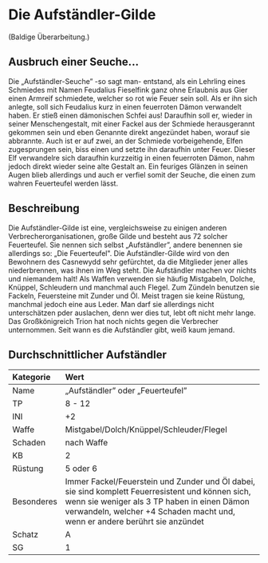 # Die Aufständler-Gilde

(Baldige Überarbeitung.)

## Ausbruch einer Seuche...

Die „Aufständler-Seuche” -so sagt man- entstand, als ein Lehrling eines Schmiedes mit Namen Feudalius Fieselfink ganz ohne Erlaubnis aus Gier einen Armreif schmiedete, welcher so rot wie Feuer sein soll. Als er ihn sich anlegte, soll sich Feudalius kurz in einen feuerroten Dämon verwandelt haben. Er stieß einen dämonischen Schfei aus! Daraufhin soll er, wieder in seiner Menschengestalt, mit einer Fackel aus der Schmiede herausgerannt gekommen sein und eben Genannte direkt angezündet haben, worauf sie abbrannte. Auch ist er auf zwei, an der Schmiede vorbeigehende, Elfen zugesprungen sein, biss einen und setzte ihn daraufhin unter Feuer. Dieser Elf verwandelre sich daraufhin kurzzeitig in einen feuerroten Dämon, nahm jedoch direkt wieder seine alte Gestalt an. Ein feuriges Glänzen in seinen Augen blieb allerdings und auch er verfiel somit der Seuche, die einen zum wahren Feuerteufel werden lässt.

## Beschreibung

Die Aufständler-Gilde ist eine, vergleichsweise zu einigen anderen Verbrecherorganisationen, große Gilde und besteht aus 72 solcher Feuerteufel. Sie nennen sich selbst „Aufständler”, andere benennen sie allerdings so: „Die Feuerteufel". Die Aufständler-Gilde wird von den Bewohnern des Casnewydd sehr gefürchtet, da die Mitglieder jener alles niederbrennen, was ihnen im Weg steht. Die Aufständler machen vor nichts und niemandem halt! Als Waffen verwenden sie häufig Mistgabeln, Dolche, Knüppel, Schleudern und manchmal auch Flegel. Zum Zündeln benutzen sie Fackeln, Feuersteine mit Zunder und Öl. Meist tragen sie keine Rüstung, manchmal jedoch eine aus Leder. Man darf sie allerdings nicht unterschätzen pder auslachen, denn wer dies tut, lebt oft nicht mehr lange. Das Großkönigreich Trion hat noch nichts gegen die Verbrecher unternommen. Seit wann es die Aufständler gibt, weiß kaum jemand.

## Durchschnittlicher Aufständler

| Kategorie | Wert |
| :--- | :--- |
| Name | „Aufständler” oder „Feuerteufel” |
| TP | 8 - 12 |
| INI | +2 |
| Waffe | Mistgabel/Dolch/Knüppel/Schleuder/Flegel |
| Schaden | nach Waffe |
| KB | 2 |
| Rüstung | 5 oder 6 |
| Besonderes | Immer Fackel/Feuerstein und Zunder und Öl dabei, sie sind komplett Feuerresistent und können sich, wenn sie weniger als 3 TP haben in einen Dämon verwandeln, welcher +4 Schaden macht und, wenn er andere berührt sie anzündet |
| Schatz | A |
| SG | 1 |

